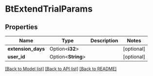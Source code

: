 # BtExtendTrialParams

## Properties

Name | Type | Description | Notes
------------ | ------------- | ------------- | -------------
**extension_days** | Option<**i32**> |  | [optional]
**user_id** | Option<**String**> |  | [optional]

[[Back to Model list]](../README.md#documentation-for-models) [[Back to API list]](../README.md#documentation-for-api-endpoints) [[Back to README]](../README.md)


